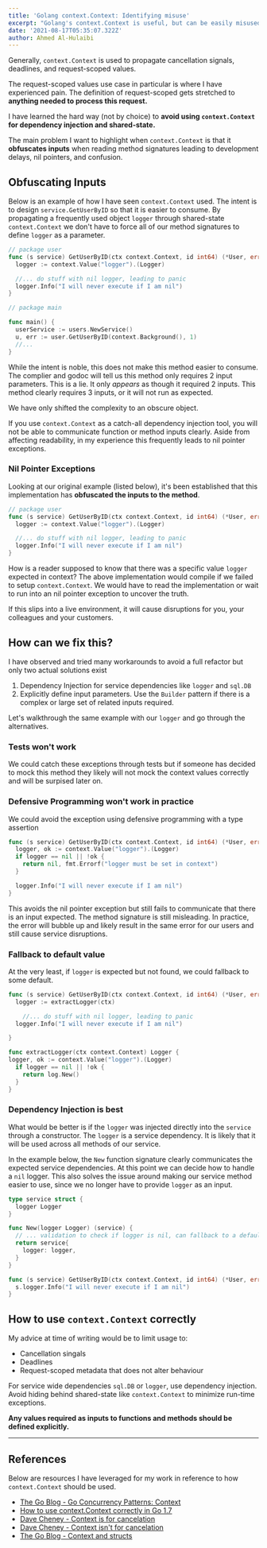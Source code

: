 ```yaml
---
title: 'Golang context.Context: Identifying misuse'
excerpt: "Golang's context.Context is useful, but can be easily misused"
date: '2021-08-17T05:35:07.322Z'
author: Ahmed Al-Hulaibi
---
```


Generally, `context.Context` is used to propagate cancellation signals, deadlines, and request-scoped values.

The request-scoped values use case in particular is where I have experienced pain. The definition of request-scoped gets stretched to **anything needed to process this request.**

I have learned the hard way (not by choice) to **avoid using `context.Context` for dependency injection and shared-state.** 

The main problem I want to highlight when `context.Context` is that it **obfuscates inputs** when reading method signatures leading to development delays, nil pointers, and confusion.

## Obfuscating Inputs

Below is an example of how I have seen `context.Context` used. The intent is to design `service.GetUserByID` so that it is easier to consume. By propagating a frequently used object `logger` through shared-state `context.Context` we don't have to force all of our method signatures to define `logger` as a parameter.

```go
// package user
func (s service) GetUserByID(ctx context.Context, id int64) (*User, error) {
  logger := context.Value("logger").(Logger)

  //... do stuff with nil logger, leading to panic
  logger.Info("I will never execute if I am nil")
} 

// package main

func main() {
  userService := users.NewService()
  u, err := user.GetUserByID(context.Background(), 1)
  //...
}
```

While the intent is noble, this does not make this method easier to consume. The complier and godoc will tell us this method only requires 2 input parameters. This is a lie. It only _appears_ as though it required 2 inputs. This method clearly requires 3 inputs, or it will not run as expected.

We have only shifted the complexity to an obscure object.

If you use `context.Context` as a catch-all dependency injection tool, you will not be able to communicate function or method inputs clearly. Aside from affecting readability, in my experience this frequently leads to nil pointer exceptions.

### Nil Pointer Exceptions

Looking at our original example (listed below), it's been established that this implementation has **obfuscated the inputs to the method**.

```go
// package user
func (s service) GetUserByID(ctx context.Context, id int64) (*User, error) {
  logger := context.Value("logger").(Logger)

  //... do stuff with nil logger, leading to panic
  logger.Info("I will never execute if I am nil")
} 
```

How is a reader supposed to know that there was a specific value `logger` expected in context? The above implementation would compile if we failed to setup `context.Context`. We would have to read the implementation or wait to run into an nil pointer exception to uncover the truth.

If this slips into a live environment, it will cause disruptions for you, your colleagues and your customers.

## How can we fix this?

I have observed and tried many workarounds to avoid a full refactor but only two actual solutions exist

1. Dependency Injection for service dependencies like `logger` and `sql.DB`
2. Explicitly define input parameters. Use the `Builder` pattern if there is a complex or large set of related inputs required.

Let's walkthrough the same example with our `logger` and go through the alternatives. 

### Tests won't work

We could catch these exceptions through tests but if someone has decided to mock this method they likely will not mock the context values correctly and will be surpised later on.

### Defensive Programming won't work in practice

We could avoid the exception using defensive programming with a type assertion

```go
func (s service) GetUserByID(ctx context.Context, id int64) (*User, error) {
  logger, ok := context.Value("logger").(Logger)
  if logger == nil || !ok {
    return nil, fmt.Errorf("logger must be set in context")
  }

  logger.Info("I will never execute if I am nil")
}
```

This avoids the nil pointer exception but still fails to communicate that there is an input expected. The method signature is still misleading. In practice, the error will bubble up and likely result in the same error for our users and still cause service disruptions.

### Fallback to default value
At the very least, if `logger` is expected but not found, we could fallback to some default.

```go
func (s service) GetUserByID(ctx context.Context, id int64) (*User, error) {
  logger := extractLogger(ctx)

    //... do stuff with nil logger, leading to panic
  logger.Info("I will never execute if I am nil")

}

func extractLogger(ctx context.Context) Logger {
logger, ok := context.Value("logger").(Logger)
  if logger == nil || !ok {
    return log.New()
  }
}
```
### Dependency Injection is best

What would be better is if the `logger` was injected directly into the `service` through a constructor. The `logger` is a service dependency. It is likely that it will be used across all methods of our service.

In the example below, the `New` function signature clearly communicates the expected service dependencies. At this point we can decide how to handle a `nil` logger. This also solves the issue around making our service method easier to use, since we no longer have to provide `logger` as an input.

```go
type service struct {
  logger Logger
}

func New(logger Logger) (service) {
  // ... validation to check if logger is nil, can fallback to a default logger
  return service{
    logger: logger,
  }
}

func (s service) GetUserByID(ctx context.Context, id int64) (*User, error) {
  s.logger.Info("I will never execute if I am nil")
}
```

## How to use `context.Context` correctly

My advice at time of writing would be to limit usage to:
- Cancellation singals
- Deadlines
- Request-scoped metadata that does not alter behaviour

For service wide dependencies `sql.DB` or `logger`, use dependency injection. Avoid hiding behind shared-state like `context.Context` to minimize run-time exceptions.

**Any values required as inputs to functions and methods should be defined explicitly.**

___
## References

Below are resources I have leveraged for my work in reference to how `context.Context` should be used.

 - [The Go Blog - Go Concurrency Patterns: Context](https://blog.golang.org/context)
 - [How to use context.Context correctly in Go 1.7](https://medium.com/@cep21/how-to-correctly-use-context-context-in-go-1-7-8f2c0fafdf39)
 - [Dave Cheney - Context is for cancelation](https://dave.cheney.net/2017/01/26/context-is-for-cancelation)
 - [Dave Cheney - Context isn't for cancelation](https://dave.cheney.net/2017/08/20/context-isnt-for-cancellation)
 - [The Go Blog - Context and structs](https://blog.golang.org/context-and-structs)
